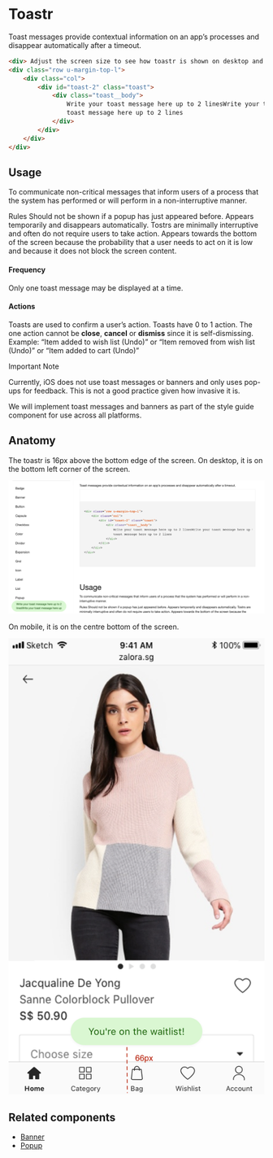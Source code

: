 # Toastr
Toast messages provide contextual information on an app’s processes and disappear automatically after a timeout.

```html
<div> Adjust the screen size to see how toastr is shown on desktop and mobile</div>
<div class="row u-margin-top-l">
    <div class="col">
        <div id="toast-2" class="toast">
            <div class="toast__body">
                Write your toast message here up to 2 linesWrite your toast message here up to 2 linesWrite your
                toast message here up to 2 lines
            </div>
        </div>
    </div>
</div>
```


## Usage
To communicate non-critical messages that inform users of a process that the system has performed or will perform in a non-interruptive manner. 

Rules
Should not be shown if a popup has just appeared before.
Appears temporarily and disappears automatically. Tostrs are minimally interruptive and often do not require users to take action.
Appears towards the bottom of the screen because the probability that a user needs to act on it is low and because it does not block the screen content. 

#### Frequency
Only one toast message may be displayed at a time.

#### Actions
Toasts are used to confirm a user’s action. 
Toasts have 0 to 1 action. The one action cannot be **close**, **cancel** or **dismiss** since it is self-dismissing.
Example: “Item added to wish list (Undo)” or “Item removed from wish list (Undo)” or “Item added to cart (Undo)”



Important Note

Currently, iOS does not use toast messages or banners and only uses pop-ups for feedback. This is not a good practice given how invasive it is.

We will implement toast messages and banners as part of the style guide component for use across all platforms.


## Anatomy
The toastr is 16px above the bottom edge of the screen.
On desktop, it is on the bottom left corner of the screen.

![toastr anatomy, desktop](img/toastr/toastr_anatomy_desktop.png "toastr on desktop")

On mobile, it is on the centre bottom of the screen.

![toastr anatomy, mobile](img/toastr/toastr_anatomy_mobile.png "toastr on mobile")



## Related components

* [Banner](/#/components/Banner)
* [Popup](/#/components/Popup)